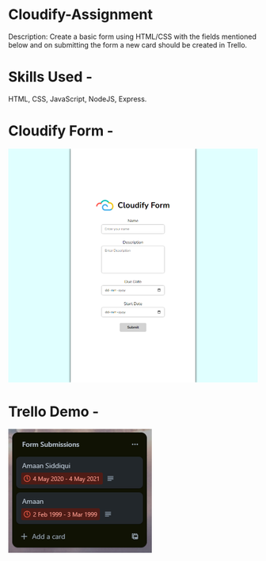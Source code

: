 # Cloudify-Assignment

Description: Create a basic form using HTML/CSS with the fields mentioned below and on submitting the form a new card should be created in Trello.

# Skills Used -

HTML, CSS, JavaScript, NodeJS, Express.

# Cloudify Form -

<img src="/CloudifyForm.png" width="700">

# Trello Demo -

<img src="/TrelloDemo.png">
